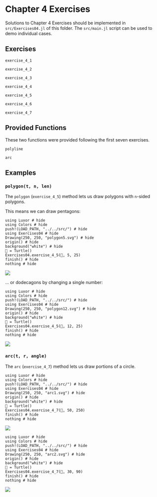 # Chapter 4 Exercises

Solutions to Chapter 4 Exercises should be implemented in `src/Exercises04.jl`
of this folder. The `src/main.jl` script can be used to demo individual cases.

## Exercises

```@docs
exercise_4_1
```

```@docs
exercise_4_2
```

```@docs
exercise_4_3
```

```@docs
exercise_4_4
```

```@docs
exercise_4_5
```

```@docs
exercise_4_6
```

```@docs
exercise_4_7
```

## Provided Functions

These two functions were provided following the first seven exercises.

```@docs
polyline
```

```@docs
arc
```

## Examples

### `polygon(t, n, len)`

The `polygon` (`exercise_4_5`) method lets us draw polygons with ``n``-sided
polygons.

This means we can draw pentagons:

```@example
using Luxor # hide
using Colors # hide
push!(LOAD_PATH, "../../src/") # hide
using Exercises04 # hide
Drawing(250, 250, "polygon5.svg") # hide
origin() # hide
background("white") # hide
🐢 = Turtle()
Exercises04.exercise_4_5(🐢, 5, 25)
finish() # hide
nothing # hide
```

![](polygon5.svg)

... or dodecagons by changing a single number:

```@example
using Luxor # hide
using Colors # hide
push!(LOAD_PATH, "../../src/") # hide
using Exercises04 # hide
Drawing(250, 250, "polygon12.svg") # hide
origin() # hide
background("white") # hide
🐢 = Turtle()
Exercises04.exercise_4_5(🐢, 12, 25)
finish() # hide
nothing # hide
```

![](polygon12.svg)

### `arc(t, r, angle)`

The `arc` (`exercise_4_7`) method lets us draw portions of a circle.

```@example
using Luxor # hide
using Colors # hide
push!(LOAD_PATH, "../../src/") # hide
using Exercises04 # hide
Drawing(250, 250, "arc1.svg") # hide
origin() # hide
background("white") # hide
🐢 = Turtle()
Exercises04.exercise_4_7(🐢, 50, 250)
finish() # hide
nothing # hide
```

![](arc1.svg)

```@example
using Luxor # hide
using Colors # hide
push!(LOAD_PATH, "../../src/") # hide
using Exercises04 # hide
Drawing(250, 250, "arc2.svg") # hide
origin() # hide
background("white") # hide
🐢 = Turtle()
Exercises04.exercise_4_7(🐢, 30, 90)
finish() # hide
nothing # hide
```

![](arc2.svg)
